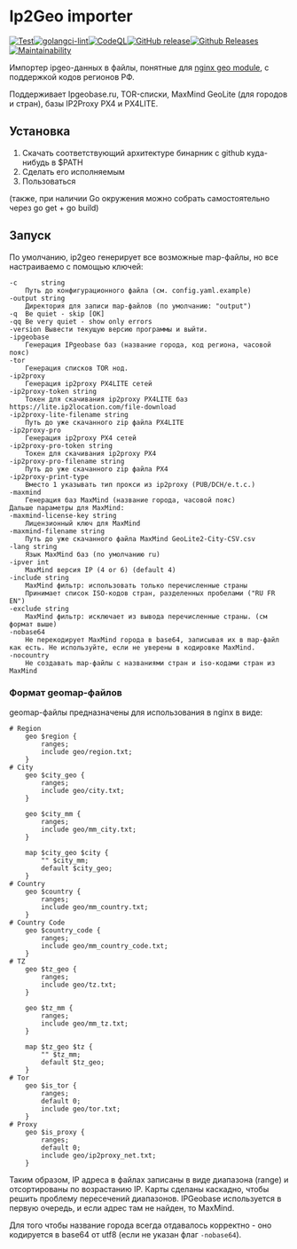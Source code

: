 # Ip2Geo importer

[![Test](https://github.com/m-messiah/ip2geo/actions/workflows/go.yml/badge.svg)](https://github.com/m-messiah/ip2geo/actions/workflows/go.yml)[![golangci-lint](https://github.com/m-messiah/ip2geo/actions/workflows/golangci-lint.yml/badge.svg)](https://github.com/m-messiah/ip2geo/actions/workflows/golangci-lint.yml)[![CodeQL](https://github.com/m-messiah/ip2geo/actions/workflows/codeql-analysis.yml/badge.svg)](https://github.com/m-messiah/ip2geo/actions/workflows/codeql-analysis.yml)[![GitHub release](https://img.shields.io/github/release/m-messiah/ip2geo.svg?style=for-the-badge)](https://github.com/m-messiah/ip2geo/releases/latest)[![Github Releases](https://img.shields.io/github/downloads/m-messiah/ip2geo/total.svg?style=for-the-badge)](https://github.com/m-messiah/ip2geo/releases)[![Maintainability](https://api.codeclimate.com/v1/badges/8687e760d260b8499393/maintainability)](https://codeclimate.com/github/m-messiah/ip2geo/maintainability)

Импортер ipgeo-данных в файлы, понятные для [nginx geo module](http://nginx.org/ru/docs/http/ngx_http_geo_module.html), с поддержкой кодов регионов РФ.

Поддерживает Ipgeobase.ru, TOR-списки, MaxMind GeoLite (для городов и стран), базы IP2Proxy PX4 и PX4LITE.

## Установка

1. Скачать соответствующий архитектуре бинарник с github куда-нибудь в $PATH
2. Сделать его исполняемым
3. Пользоваться

(также, при наличии Go окружения можно собрать самостоятельно через go get + go build)

## Запуск

По умолчанию, ip2geo генерирует все возможные map-файлы, но все настраиваемо с помощью ключей:

    -c      string
        Путь до конфигурационного файла (см. config.yaml.example)
    -output string
        Директория для записи map-файлов (по умолчанию: "output")
    -q  Be quiet - skip [OK]
    -qq Be very quiet - show only errors
    -version Вывести текущую версию программы и выйти.
    -ipgeobase
        Генерация IPgeobase баз (название города, код региона, часовой пояс)
    -tor
        Генерация списков TOR нод.
    -ip2proxy
        Генерация ip2proxy PX4LITE сетей
    -ip2proxy-token string
        Токен для скачивания ip2proxy PX4LITE баз https://lite.ip2location.com/file-download
    -ip2proxy-lite-filename string
        Путь до уже скачанного zip файла PX4LITE
    -ip2proxy-pro
        Генерация ip2proxy PX4 сетей
    -ip2proxy-pro-token string
        Токен для скачивания ip2proxy PX4
    -ip2proxy-pro-filename string
        Путь до уже скачанного zip файла PX4
    -ip2proxy-print-type
        Вместо 1 указывать тип прокси из ip2proxy (PUB/DCH/e.t.c.)
    -maxmind
        Генерация баз MaxMind (название города, часовой пояс)
    Дальше параметры для MaxMind:
    -maxmind-license-key string
        Лицензионный ключ для MaxMind
    -maxmind-filename string
        Путь до уже скачанного файла MaxMind GeoLite2-City-CSV.csv
    -lang string
        Язык MaxMind баз (по умолчанию ru)
    -ipver int
        MaxMind версия IP (4 or 6) (default 4)
    -include string
        MaxMind фильтр: использовать только перечисленные страны  
        Принимает список ISO-кодов стран, разделенных пробелами ("RU FR EN")
    -exclude string
        MaxMind фильтр: исключает из вывода перечисленные страны. (см формат выше)
    -nobase64
        Не перекодирует MaxMind города в base64, записывая их в map-файл как есть. Не используйте, если не уверены в кодировке MaxMind.
    -nocountry
        Не создавать map-файлы с названиями стран и iso-кодами стран из MaxMind
    

### Формат geomap-файлов

geomap-файлы предназначены для использования в nginx в виде:

```nginx
# Region
    geo $region {
        ranges;
        include geo/region.txt;
    }
# City
    geo $city_geo {
        ranges;
        include geo/city.txt;
    }

    geo $city_mm {
        ranges;
        include geo/mm_city.txt;
    }

    map $city_geo $city {
        "" $city_mm;
        default $city_geo;
    }
# Country
    geo $country {
        ranges;
        include geo/mm_country.txt;
    }
# Country Code
    geo $country_code {
        ranges;
        include geo/mm_country_code.txt;
    }
# TZ
    geo $tz_geo {
        ranges;
        include geo/tz.txt;
    }

    geo $tz_mm {
        ranges;
        include geo/mm_tz.txt;
    }

    map $tz_geo $tz {
        "" $tz_mm;
        default $tz_geo;
    }
# Tor
    geo $is_tor {
        ranges;
        default 0;
        include geo/tor.txt;
    }
# Proxy
    geo $is_proxy {
        ranges;
        default 0;
        include geo/ip2proxy_net.txt;
    }
```

Таким образом, IP адреса в файлах записаны в виде диапазона (range) и отсортированы по возрастанию IP. Карты сделаны каскадно, чтобы решить проблему пересечений диапазонов. IPGeobase используется в первую очередь, и если адрес там не найден, то MaxMind.

Для того чтобы название города всегда отдавалось корректно - оно кодируется в base64 от utf8 (если не указан флаг `-nobase64`).
